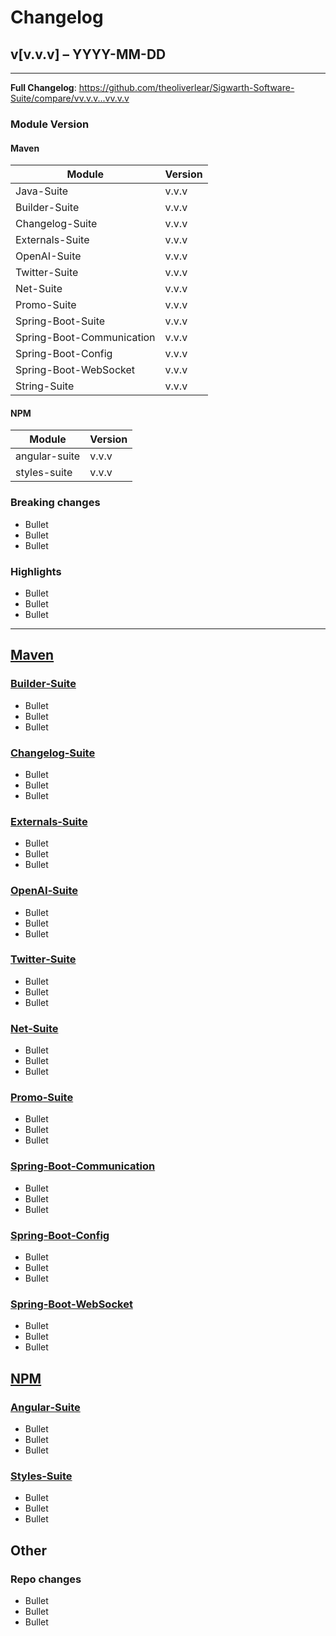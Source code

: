 # Changelog
## v[v.v.v] – YYYY-MM-DD

---

**Full Changelog**: https://github.com/theoliverlear/Sigwarth-Software-Suite/compare/vv.v.v...vv.v.v

### Module Version

#### Maven 

| Module                    | Version |
|---------------------------|---------|
| Java-Suite                | v.v.v   |
| Builder-Suite             | v.v.v   |
| Changelog-Suite           | v.v.v   |
| Externals-Suite           | v.v.v   |
| OpenAI-Suite              | v.v.v   |
| Twitter-Suite             | v.v.v   |
| Net-Suite                 | v.v.v   |
| Promo-Suite               | v.v.v   |
| Spring-Boot-Suite         | v.v.v   |
| Spring-Boot-Communication | v.v.v   |
| Spring-Boot-Config        | v.v.v   |
| Spring-Boot-WebSocket     | v.v.v   |
| String-Suite              | v.v.v   |

#### NPM

| Module        | Version |
|---------------|---------|
| angular-suite | v.v.v   |
| styles-suite  | v.v.v   |

### Breaking changes
- Bullet
- Bullet
- Bullet

### Highlights
- Bullet
- Bullet
- Bullet

---

## [Maven](Java-Suite)

### [Builder‑Suite](Java-Suite/Builder-Suite)
- Bullet
- Bullet
- Bullet

### [Changelog‑Suite](Java-Suite/Changelog-Suite)
- Bullet
- Bullet
- Bullet

### [Externals‑Suite](Java-Suite/Externals-Suite)
- Bullet
- Bullet
- Bullet

### [OpenAI‑Suite](Java-Suite/Externals-Suite/OpenAI-Suite)
- Bullet
- Bullet
- Bullet

### [Twitter‑Suite](Java-Suite/Externals-Suite/Twitter-Suite)
- Bullet
- Bullet
- Bullet

### [Net‑Suite](Java-Suite/Net-Suite)
- Bullet
- Bullet
- Bullet

### [Promo‑Suite](Java-Suite/Promo-Suite)
- Bullet
- Bullet
- Bullet

### [Spring‑Boot‑Communication](Java-Suite/Spring-Boot-Suite/Spring-Boot-Communication)
- Bullet
- Bullet
- Bullet

### [Spring‑Boot‑Config](Java-Suite/Spring-Boot-Suite/Spring-Boot-Config)
- Bullet
- Bullet
- Bullet

### [Spring‑Boot‑WebSocket](Java-Suite/Spring-Boot-Suite/Spring-Boot-WebSocket)
- Bullet
- Bullet
- Bullet

## [NPM](Npm-Suite)

### [Angular‑Suite](Npm-Suite/angular-suite)
- Bullet
- Bullet
- Bullet

### [Styles‑Suite](Npm-Suite/styles-suite)
- Bullet
- Bullet
- Bullet

## Other

### Repo changes
- Bullet
- Bullet
- Bullet


